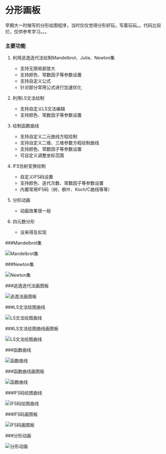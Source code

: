 分形画板
========================


早期大一时候写的分形绘图程序，当时仅仅觉得分形好玩，写着玩玩。。代码比较烂，仅供参考学习。。。


### 主要功能

1. 利用逃逸迭代法绘制Mandelbrot、Julia、Newton集
     - 支持无限局部放大
     - 支持颜色、常数因子等参数设置
     - 支持自定义公式
     - 针对部分常用公式进行加速优化
     
2. 利用LS文法绘制
    - 支持自定义LS文法编辑
    - 支持颜色、常数因子等参数设置
    
3. 绘制函数曲线
   - 支持自定义二元曲线方程绘制
   - 支持自定义二维、三维参数方程绘制曲线
   - 支持颜色、常数因子等参数设置
   - 可自定义调整坐标范围
   
4. IFS仿射变换绘制
   - 自定义IFS码设置
   - 支持颜色、迭代次数、常数因子等参数设置
   - 内置常用IFS码（树、枫叶、Koch/C曲线等等）
   
5. 分形动画
   - 动画效果很一般
   
6. 四元数分形
   - 没来得及实现
   

###Mandelbrot集

![Mandelbrot集](https://github.com/waruqi/fractal/blob/master/res/Snip20150403_1.png)

###Newton集

![Newton集](https://github.com/waruqi/fractal/blob/master/res/Snip20150403_3.png)

###逃逸迭代法画图板

![逃逸法画图板](https://github.com/waruqi/fractal/blob/master/res/Snip20150403_2.png)

###LS文法绘图曲线

![LS文法绘图曲线](https://github.com/waruqi/fractal/blob/master/res/Snip20150403_4.png)

###LS文法绘图曲线画图板

![LS文法绘图曲线](https://github.com/waruqi/fractal/blob/master/res/Snip20150403_5.png)

###函数曲线

![函数曲线](https://github.com/waruqi/fractal/blob/master/res/Snip20150403_6.png)

###函数曲线画图板

![函数曲线](https://github.com/waruqi/fractal/blob/master/res/Snip20150403_7.png)

###IFS码绘图曲线

![IFS码绘图曲线](https://github.com/waruqi/fractal/blob/master/res/Snip20150403_8.png)

###IFS码画图板

![IFS码画图板](https://github.com/waruqi/fractal/blob/master/res/Snip20150403_9.png)

###分形动画

![分形动画](https://github.com/waruqi/fractal/blob/master/res/Snip20150403_12.png)
